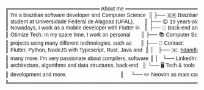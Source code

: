 <pre style="font-family:Helvetica">╔════════════════════════ About me ════════════════════════╗ 🤓 <a href="https://hicarod.github.io/">Hícaro Dânrlley</a>                     
║ I&#x27;m a brazilian software developer and Computer Science  ║ ├── 🇧🇷 Brazilian                       
║ student at Universidade Federal de Alagoas (UFAL).       ║ ├── 😉 19 years-old                    
║ Nowadays, I work as a mobile developer with Flutter in   ║ ├── 🔧 Back-end and mobile developer   
║ Otimize Tech. In my spare time, I work on personal       ║ ├── 📚 Computer Science student at <a href="https://ufal.br/">UFAL</a>
║ projects using many different technologies, such as      ║ ├── 📇 Contact:                        
║ Flutter, Python, NodeJS with Typescript, Rust, Java and  ║ │   ├── ✉️: <a href="mailto:hdanrlley1@gmail.com">hdanrlley1@gmail.com</a>        
║ many more. I&#x27;m very passionate about compilers, software ║ │   └── LinkedIn️: <a href="https://www.linkedin.com/in/hicaromiguel/">hicaromiguel</a>         
║ architecture, algorithms and data structures, back-end   ║ └── 🖥️ Tech &amp; tools                     
║ development and more.                                    ║     └── ✏️ Neovim as main code editor   
╚══════════════════════════════════════════════════════════╝                                        
</pre>